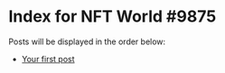 # Index for NFT World #9875
Posts will be displayed in the order below:

- [Your first post](./001-first.md)

